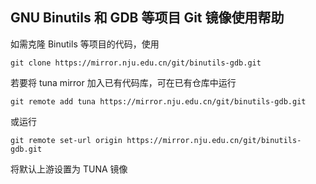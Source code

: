 
## GNU Binutils 和 GDB 等项目 Git 镜像使用帮助

如需克隆 Binutils 等项目的代码，使用

```
git clone https://mirror.nju.edu.cn/git/binutils-gdb.git
```

若要将 tuna mirror 加入已有代码库，可在已有仓库中运行

```
git remote add tuna https://mirror.nju.edu.cn/git/binutils-gdb.git
```

或运行

```
git remote set-url origin https://mirror.nju.edu.cn/git/binutils-gdb.git
```

将默认上游设置为 TUNA 镜像
